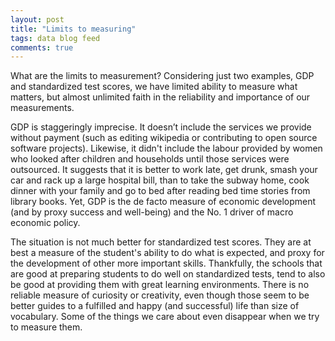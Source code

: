 ```yaml
---
layout: post
title: "Limits to measuring"
tags: data blog feed 
comments: true
---
```

What are the limits to measurement? Considering just two examples, GDP and standardized test scores, we have limited ability to measure what matters, but almost unlimited faith in the reliability and importance of our measurements. 

GDP is staggeringly imprecise. It doesn’t include the services we provide without payment (such as editing wikipedia or contributing to open source software projects). Likewise, it didn't include the labour provided by women who looked after children and households until those services were outsourced. It suggests that it is better to work late, get drunk, smash your car and rack up a large hospital bill, than to take the subway home, cook dinner with your family and go to bed after reading bed time stories from library books. Yet, GDP is the de facto measure of economic development (and by proxy success and well-being) and the No. 1 driver of macro economic policy. 

The situation is not much better for standardized test scores. They are at best a measure of the student's ability to do what is expected, and proxy for the development of other more important skills. Thankfully, the schools that are good at preparing students to do well on standardized tests, tend to also be good at providing them with great learning environments. There is no reliable measure of curiosity or creativity, even though those seem to be better guides to a fulfilled and happy (and successful) life than size of vocabulary. Some of the things we care about even disappear when we try to measure them. 
